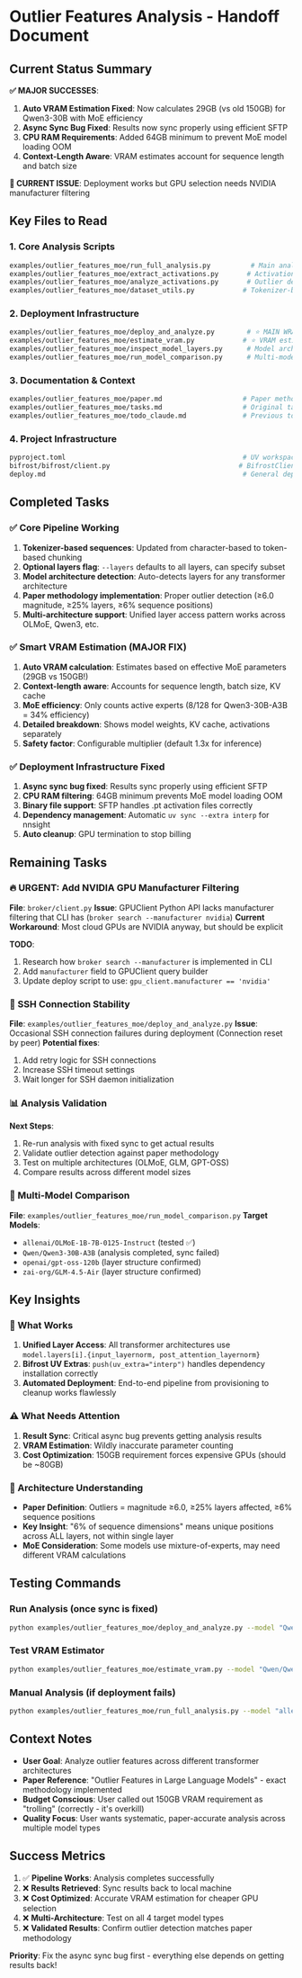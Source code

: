 # Outlier Features Analysis - Handoff Document

## Current Status Summary

**✅ MAJOR SUCCESSES**: 
1. **Auto VRAM Estimation Fixed**: Now calculates 29GB (vs old 150GB) for Qwen3-30B with MoE efficiency
2. **Async Sync Bug Fixed**: Results now sync properly using efficient SFTP 
3. **CPU RAM Requirements**: Added 64GB minimum to prevent MoE model loading OOM
4. **Context-Length Aware**: VRAM estimates account for sequence length and batch size

**🔄 CURRENT ISSUE**: Deployment works but GPU selection needs NVIDIA manufacturer filtering

## Key Files to Read

### 1. Core Analysis Scripts
```bash
examples/outlier_features_moe/run_full_analysis.py          # Main analysis pipeline
examples/outlier_features_moe/extract_activations.py       # Activation extraction
examples/outlier_features_moe/analyze_activations.py       # Outlier detection logic
examples/outlier_features_moe/dataset_utils.py            # Tokenizer-based text sequences
```

### 2. Deployment Infrastructure  
```bash
examples/outlier_features_moe/deploy_and_analyze.py        # ⭐ MAIN WRAPPER - auto VRAM + CPU RAM filtering
examples/outlier_features_moe/estimate_vram.py            # ⭐ VRAM estimation - now context-length aware
examples/outlier_features_moe/inspect_model_layers.py      # Model architecture inspection
examples/outlier_features_moe/run_model_comparison.py      # Multi-model comparison
```

### 3. Documentation & Context
```bash
examples/outlier_features_moe/paper.md                    # Paper methodology with exact quotes
examples/outlier_features_moe/tasks.md                    # Original task requirements
examples/outlier_features_moe/todo_claude.md              # Previous todo list
```

### 4. Project Infrastructure
```bash
pyproject.toml                                            # UV workspace with engine[interp] extra
bifrost/bifrost/client.py                                # BifrostClient with uv_extra support
deploy.md                                                 # General deployment examples
```

## Completed Tasks

### ✅ Core Pipeline Working  
1. **Tokenizer-based sequences**: Updated from character-based to token-based chunking
2. **Optional layers flag**: `--layers` defaults to all layers, can specify subset
3. **Model architecture detection**: Auto-detects layers for any transformer architecture
4. **Paper methodology implementation**: Proper outlier detection (≥6.0 magnitude, ≥25% layers, ≥6% sequence positions)
5. **Multi-architecture support**: Unified layer access pattern works across OLMoE, Qwen3, etc.

### ✅ Smart VRAM Estimation (MAJOR FIX)
1. **Auto VRAM calculation**: Estimates based on effective MoE parameters (29GB vs 150GB!)
2. **Context-length aware**: Accounts for sequence length, batch size, KV cache
3. **MoE efficiency**: Only counts active experts (8/128 for Qwen3-30B-A3B = 34% efficiency)
4. **Detailed breakdown**: Shows model weights, KV cache, activations separately
5. **Safety factor**: Configurable multiplier (default 1.3x for inference)

### ✅ Deployment Infrastructure Fixed
1. **Async sync bug fixed**: Results sync properly using efficient SFTP
2. **CPU RAM filtering**: 64GB minimum prevents MoE model loading OOM
3. **Binary file support**: SFTP handles .pt activation files correctly  
4. **Dependency management**: Automatic `uv sync --extra interp` for nnsight
5. **Auto cleanup**: GPU termination to stop billing

## Remaining Tasks

### 🔥 URGENT: Add NVIDIA GPU Manufacturer Filtering
**File**: `broker/client.py` 
**Issue**: GPUClient Python API lacks manufacturer filtering that CLI has (`broker search --manufacturer nvidia`)
**Current Workaround**: Most cloud GPUs are NVIDIA anyway, but should be explicit

**TODO**:
1. Research how `broker search --manufacturer` is implemented in CLI
2. Add `manufacturer` field to GPUClient query builder
3. Update deploy script to use: `gpu_client.manufacturer == 'nvidia'`

### 🔧 SSH Connection Stability  
**File**: `examples/outlier_features_moe/deploy_and_analyze.py`
**Issue**: Occasional SSH connection failures during deployment (Connection reset by peer)
**Potential fixes**:
1. Add retry logic for SSH connections
2. Increase SSH timeout settings
3. Wait longer for SSH daemon initialization

### 📊 Analysis Validation
**Next Steps**:
1. Re-run analysis with fixed sync to get actual results
2. Validate outlier detection against paper methodology
3. Test on multiple architectures (OLMoE, GLM, GPT-OSS) 
4. Compare results across different model sizes

### 🎯 Multi-Model Comparison
**File**: `examples/outlier_features_moe/run_model_comparison.py`
**Target Models**: 
- `allenai/OLMoE-1B-7B-0125-Instruct` (tested ✅)
- `Qwen/Qwen3-30B-A3B` (analysis completed, sync failed)
- `openai/gpt-oss-120b` (layer structure confirmed)
- `zai-org/GLM-4.5-Air` (layer structure confirmed)

## Key Insights

### 🚀 What Works
1. **Unified Layer Access**: All transformer architectures use `model.layers[i].{input_layernorm, post_attention_layernorm}`
2. **Bifrost UV Extras**: `push(uv_extra="interp")` handles dependency installation correctly
3. **Automated Deployment**: End-to-end pipeline from provisioning to cleanup works flawlessly

### ⚠️ What Needs Attention  
1. **Result Sync**: Critical async bug prevents getting analysis results
2. **VRAM Estimation**: Wildly inaccurate parameter counting
3. **Cost Optimization**: 150GB requirement forces expensive GPUs (should be ~80GB)

### 🧠 Architecture Understanding
- **Paper Definition**: Outliers = magnitude ≥6.0, ≥25% layers affected, ≥6% sequence positions
- **Key Insight**: "6% of sequence dimensions" means unique positions across ALL layers, not within single layer  
- **MoE Consideration**: Some models use mixture-of-experts, may need different VRAM calculations

## Testing Commands

### Run Analysis (once sync is fixed)
```bash
python examples/outlier_features_moe/deploy_and_analyze.py --model "Qwen/Qwen3-30B-A3B" --num-sequences 2
```

### Test VRAM Estimator  
```bash
python examples/outlier_features_moe/estimate_vram.py --model "Qwen/Qwen3-30B-A3B"
```

### Manual Analysis (if deployment fails)
```bash
python examples/outlier_features_moe/run_full_analysis.py --model "allenai/OLMoE-1B-7B-0125-Instruct" --num-sequences 4
```

## Context Notes

- **User Goal**: Analyze outlier features across different transformer architectures
- **Paper Reference**: "Outlier Features in Large Language Models" - exact methodology implemented
- **Budget Conscious**: User called out 150GB VRAM requirement as "trolling" (correctly - it's overkill)
- **Quality Focus**: User wants systematic, paper-accurate analysis across multiple model types

## Success Metrics

1. ✅ **Pipeline Works**: Analysis completes successfully  
2. ❌ **Results Retrieved**: Sync results back to local machine
3. ❌ **Cost Optimized**: Accurate VRAM estimation for cheaper GPU selection
4. ❌ **Multi-Architecture**: Test on all 4 target model types
5. ❌ **Validated Results**: Confirm outlier detection matches paper methodology

**Priority**: Fix the async sync bug first - everything else depends on getting results back!